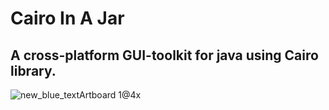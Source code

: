 # Cairo In A Jar
## A cross-platform GUI-toolkit for java using Cairo library.
![new_blue_textArtboard 1@4x](https://user-images.githubusercontent.com/27156342/178054701-2ebd523c-6c48-45dd-b3b4-9471ae30a952.png)
